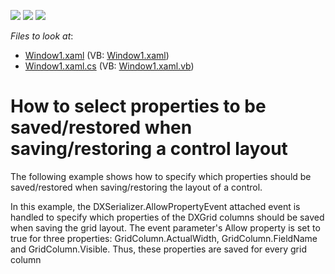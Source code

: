 <!-- default badges list -->
![](https://img.shields.io/endpoint?url=https://codecentral.devexpress.com/api/v1/VersionRange/128658755/21.1.5%2B)
[![](https://img.shields.io/badge/Open_in_DevExpress_Support_Center-FF7200?style=flat-square&logo=DevExpress&logoColor=white)](https://supportcenter.devexpress.com/ticket/details/E2013)
[![](https://img.shields.io/badge/📖_How_to_use_DevExpress_Examples-e9f6fc?style=flat-square)](https://docs.devexpress.com/GeneralInformation/403183)
<!-- default badges end -->
<!-- default file list -->
*Files to look at*:

* [Window1.xaml](./CS/SelectingPropertiesToSerialize/Window1.xaml) (VB: [Window1.xaml](./VB/SelectingPropertiesToSerialize/Window1.xaml))
* [Window1.xaml.cs](./CS/SelectingPropertiesToSerialize/Window1.xaml.cs) (VB: [Window1.xaml.vb](./VB/SelectingPropertiesToSerialize/Window1.xaml.vb))
<!-- default file list end -->
# How to select properties to be saved/restored when saving/restoring a control layout


<p>The following example shows how to specify which properties should be saved/restored when saving/restoring the layout of a control.</p><p>In this example, the DXSerializer.AllowPropertyEvent attached event is handled to specify which properties of the DXGrid columns should be saved when saving the grid layout. The event parameter's Allow property is set to true for three properties: GridColumn.ActualWidth, GridColumn.FieldName and GridColumn.Visible. Thus, these properties are saved for every grid column</p>

<br/>


